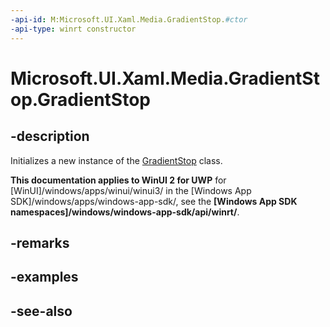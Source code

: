 ```yaml
---
-api-id: M:Microsoft.UI.Xaml.Media.GradientStop.#ctor
-api-type: winrt constructor
---
```


<!-- Method syntax
public GradientStop()
-->

# Microsoft.UI.Xaml.Media.GradientStop.GradientStop

## -description
Initializes a new instance of the [GradientStop](gradientstop.md) class.

**This documentation applies to WinUI 2 for UWP** for [WinUI]/windows/apps/winui/winui3/ in the [Windows App SDK]/windows/apps/windows-app-sdk/, see the **[Windows App SDK namespaces]/windows/windows-app-sdk/api/winrt/**.

## -remarks

## -examples

## -see-also
